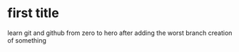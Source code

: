 # first title
learn git and github from zero to hero after adding the worst branch
creation of something

